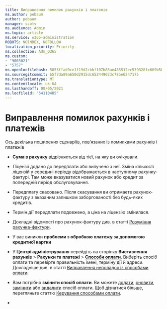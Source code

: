 ```yaml
---
title: Виправлення помилок рахунків і платежів
ms.author: pebaum
author: pebaum
manager: scotv
ms.audience: Admin
ms.topic: article
ms.service: o365-administration
ROBOTS: NOINDEX, NOFOLLOW
localization_priority: Priority
ms.collection: Adm_O365
ms.custom:
- "9003021"
- "5757"
ms.openlocfilehash: 5853ffad9ce1f19d2cbbf107b83ae485512ec539328fc609b507e41e1a22c9e2
ms.sourcegitcommit: b5f7da89a650d2915dc652449623c78be6247175
ms.translationtype: MT
ms.contentlocale: uk-UA
ms.lasthandoff: 08/05/2021
ms.locfileid: "54110485"
---
```

# <a name="resolving-billing-and-payment-errors"></a>Виправлення помилок рахунків і платежів

Ось декілька поширених сценаріїв, пов’язаних із помилками рахунків і платежів

- **Сума в рахунку** відрізняється від тієї, на яку ви очікували.
- Ліцензії додано до передплати або вилучено з неї. Зміна кількості ліцензій у середині періоду відображається в наступному рахунку-фактурі. Там може вказуватися новий рахунок або кредит за попередній період обслуговування.
- Передплату скасовано. Після скасування ви отримаєте рахунок-фактуру з вказаним залишком заборгованості без будь-яких кредитів.
- Термін дії передплати подовжено, а ціна на ліцензію змінилася.
- Докладні відомості про рахунок-фактуру див. в статті  [Розуміння рахунка-фактури](https://docs.microsoft.com/microsoft-365/commerce/billing-and-payments/understand-your-invoice2).
- У вас виникли **проблеми з обробкою платежу за допомогою кредитної картки**
- У **Центрі адміністрування** перейдіть на сторінку **Виставлення рахунків**  >  **Рахунки та платежі**  >  **[Способи оплати](https://go.microsoft.com/fwlink/p/?linkid=2018806)**. Виберіть спосіб оплати та перевірте правильність імені, терміну дії й адреси. Докладніше див. в статті [Виправлення неполадок із способами оплати](https://docs.microsoft.com/microsoft-365/commerce/billing-and-payments/manage-payment-methods#troubleshoot-payment-methods).

- Вам потрібно **змінити спосіб оплати**. Ви можете [додати](https://docs.microsoft.com/microsoft-365/commerce/billing-and-payments/manage-payment-methods?view=o365-worldwide#add-a-payment-method),  [оновити](https://docs.microsoft.com/microsoft-365/commerce/billing-and-payments/manage-payment-methods?view=o365-worldwide#update-payment-method-details),  [замінити](https://docs.microsoft.com/microsoft-365/commerce/billing-and-payments/manage-payment-methods?view=o365-worldwide#replace-a-payment-method)  або  [видалити](https://docs.microsoft.com/microsoft-365/commerce/billing-and-payments/manage-payment-methods?view=o365-worldwide#delete-a-payment-method)  спосіб оплати. Щоб дізнатися більше, перегляньте статтю [Керування способами оплати](https://docs.microsoft.com/microsoft-365/commerce/billing-and-payments/manage-payment-methods?view=o365-worldwide).
- 